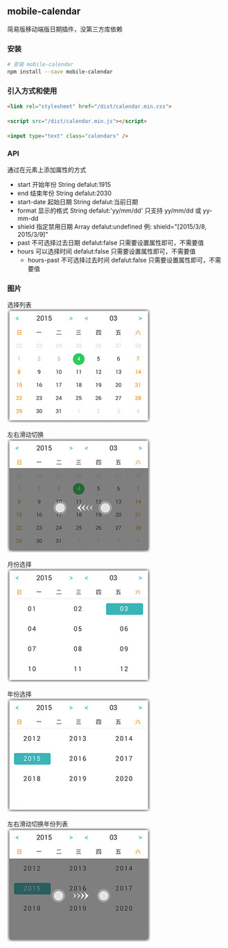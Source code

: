## mobile-calendar 
简易版移动端版日期插件，没第三方库依赖

### 安装

```bash
# 安装 mobile-calendar
npm install --save mobile-calendar
```

### 引入方式和使用

```html
<link rel="stylesheet" href="/dist/calendar.min.css">

<script src="/dist/calendar.min.js"></script>

<input type="text" class="calendars" />
```   

### API
通过在元素上添加属性的方式

* start 开始年份 String defalut:1915
* end   结束年份 String defalut:2030
* start-date 起始日期 String defalut:当前日期
* format 显示的格式 String defalut:'yy/mm/dd' 只支持 yy/mm/dd 或 yy-mm-dd
* shield 指定禁用日期 Array defalut:undefined 例: shield="[2015/3/8, 2015/3/9]"
* past  不可选择过去日期 defalut:false 只需要设置属性即可，不需要值
* hours 可以选择时间 defalut:false 只需要设置属性即可，不需要值
   * hours-past 不可选择过去时间 defalut:false 只需要设置属性即可，不需要值

### 图片

选择列表  
![选择列表](src/assets/images/4.png '选择列表')

左右滑动切换    
![左右滑动切换](src/assets/images/4-1.png '左右滑动切换')

月份选择    
![月份选择](src/assets/images/1.png '月份选择')

年份选择    
![年份选择](src/assets/images/2.png '年份选择')

左右滑动切换年份列表    
![左右滑动切换年份列表](src/assets/images/2-1.png '左右滑动切换年份列表')
